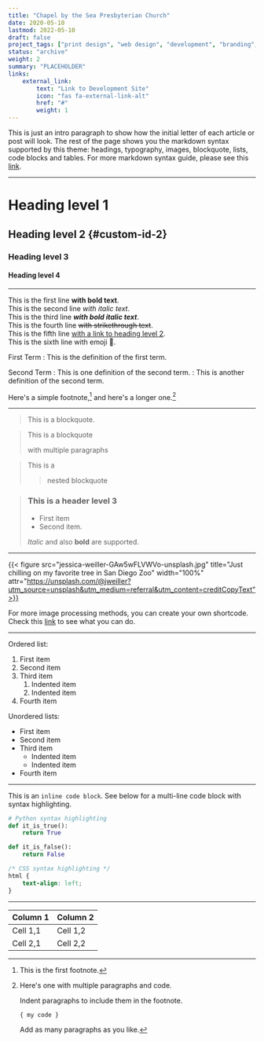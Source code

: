 ```yaml
---
title: "Chapel by the Sea Presbyterian Church"
date: 2020-05-10
lastmod: 2022-05-10
draft: false
project_tags: ["print design", "web design", "development", "branding", "user personas", "marketing materials"]
status: "archive"
weight: 2
summary: "PLACEHOLDER"
links:
    external_link:
        text: "Link to Development Site"
        icon: "fas fa-external-link-alt"
        href: "#"
        weight: 1
---
```


This is just an intro paragraph to show how the initial letter of each article or post will look.
The rest of the page shows you the markdown syntax supported by this theme: headings, typography, images, blockquote, lists, code blocks and tables.
For more markdown syntax guide, please see this [link](https://www.markdownguide.org/basic-syntax/).

--- 

# Heading level 1
## Heading level 2 {#custom-id-2}
### Heading level 3 
#### Heading level 4

---

This is the first line **with bold text**.  
This is the second line *with italic text*.  
This is the third line  ***with bold italic text***.  
This is the fourth line ~~with strikethrough text~~.  
This is the fifth line [with a link to heading level 2](#custom-id-2).  
This is the sixth line with emoji 🥳.  

First Term
: This is the definition of the first term.

Second Term
: This is one definition of the second term.
: This is another definition of the second term.

Here's a simple footnote,[^1] and here's a longer one.[^bignote]

[^1]: This is the first footnote.

[^bignote]: Here's one with multiple paragraphs and code.

    Indent paragraphs to include them in the footnote.

    `{ my code }`

    Add as many paragraphs as you like.

--- 

> This is a blockquote.

> This is a blockquote
>
> with multiple paragraphs

> This is a
>
>> nested blockquote

> ### This is a header level 3
>
> - First item
> - Second item.
>
>  *Italic* and also **bold** are supported.

---

{{< figure src="jessica-weiller-GAw5wFLVWVo-unsplash.jpg" title="Just chilling on my favorite tree in San Diego Zoo" width="100%" attr="https://unsplash.com/@jweiller?utm_source=unsplash&utm_medium=referral&utm_content=creditCopyText">}}


For more image processing methods, you can create your own shortcode. Check this [link](https://gohugo.io/content-management/image-processing/) to see what you can do.

--- 

Ordered list:

1. First item
2. Second item
3. Third item
    1. Indented item
    2. Indented item
4. Fourth item

Unordered lists:
- First item
- Second item
- Third item
    - Indented item
    - Indented item
- Fourth item

--- 

This is an `inline code block`. See below for a multi-line code block with syntax highlighting.

```python
# Python syntax highlighting
def it_is_true():
    return True

def it_is_false():
    return False
```

```css
/* CSS syntax highlighting */
html {
    text-align: left;
}
```

---

| Column 1 | Column 2 |
|:---------|:---------|
| Cell 1,1 | Cell 1,2 | 
| Cell 2,1 | Cell 2,2 | 
